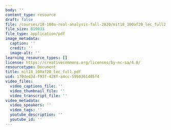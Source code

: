 ```yaml
---
body: ''
content_type: resource
draft: false
file: /courses/18-100a-real-analysis-fall-2020/mit18_100af20_lec_full2.pdf
file_size: 819033
file_type: application/pdf
image_metadata:
  caption: ''
  credit: ''
  image-alt: ''
learning_resource_types: []
license: https://creativecommons.org/licenses/by-nc-sa/4.0/
resourcetype: Document
title: mit18_100af20_lec_full.pdf
uid: 170ded3d-f93f-428f-a4cc-5950361405f4
video_files:
  video_captions_file: ''
  video_thumbnail_file: ''
  video_transcript_file: ''
video_metadata:
  video_speakers: ''
  video_tags: ''
  youtube_description: ''
  youtube_id: ''
---
```

